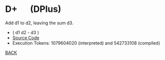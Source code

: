 # D+ &emsp; (DPlus)
Add d1 to d2, leaving the sum d3.
* ( d1 d2 - d3 )
* [Source Code](../words/double/DPlus.cs)
* Execution Tokens: 1079604020 (interpreted) and 542733108 (compiled)


[BACK](builtins.md#DPlus)
